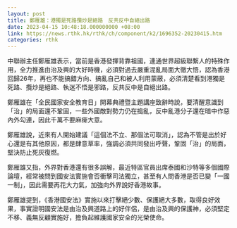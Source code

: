 ```yaml
---
layout: post
title: 鄭雁雄：港獨是死路攬炒是絕路　反共反中自絕出路
date: 2023-04-15 10:48:18.000000000 +08:00
link: https://news.rthk.hk/rthk/ch/component/k2/1696352-20230415.htm
categories: rthk
---
```


中聯辦主任鄭雁雄表示，當前是香港發揮背靠祖國，連通世界超級聯繫人的特殊作用，全力推進由治及興的大好時機，必須對過去嚴重混亂局面大徹大悟，認為香港回歸26年，再也不能搞錯方向、搞亂自己和被人利用蒙蔽，必須清楚看到港獨是死路、攬炒是絕路、執迷不悟是邪路，反共反中是自絕出路。
 
鄭雁雄在「全民國家安全教育日」開幕典禮暨主題講座致辭時說，要清醒意識到「治」的局面還不鞏固，一些外國敵對勢力仍在搗亂，反中亂港分子還在暗中作惡內外勾連，因此千萬不要麻痺大意。

鄭雁雄說，近來有人開始建議「這個法不立、那個法可取消」，認為不管是出於好心還是有其他原因，都是肆意草率，強調必須共同發出呼聲，鞏固「治」的局面，堅決防止死灰復燃。

鄭雁雄又指，外界對香港還有很多誤解，最近特區官員出席泰國和沙特等多個國際論壇，經常被問到國安法實施會否衝擊司法獨立，甚至有人問香港是否已變「一國一制」，因此需要再花大力氣，加強向外界說好香港故事。

鄭雁雄提到，《香港國安法》實施以來打擊絕少數、保護絕大多數，取得良好效果，事實證明國安法是由治及興道路上的好伴侶，是由治及興的保護神，必須堅定不移、義無反顧實施好，擔負起維護國家安全的光榮使命。
